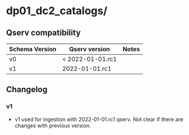 # dp01_dc2_catalogs/

## Qserv compatibility

| Schema Version | Qserv version | Notes      |
|----------------|---------------|------------|
| v0             | < 2022-01-01.rc1|          |
| v1             | 2022-01-01.rc1|            |


## Changelog

### v1 

- v1 used for ingestion with 2022-01-01.rc1 qserv. Not clear if there are changes with previous version.
